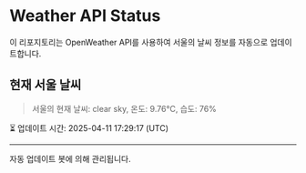 
# Weather API Status

이 리포지토리는 OpenWeather API를 사용하여 서울의 날씨 정보를 자동으로 업데이트합니다.

## 현재 서울 날씨
> 서울의 현재 날씨: clear sky, 온도: 9.76°C, 습도: 76%

⏳ 업데이트 시간: 2025-04-11 17:29:17 (UTC)

---
자동 업데이트 봇에 의해 관리됩니다.
